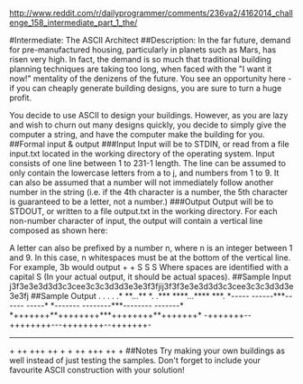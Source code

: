 http://www.reddit.com/r/dailyprogrammer/comments/236va2/4162014_challenge_158_intermediate_part_1_the/

#Intermediate: The ASCII Architect
##Description:
In the far future, demand for pre-manufactured housing, particularly in planets such as Mars, has risen very high. In fact, the demand is so much that traditional building planning techniques are taking too long, when faced with the "I want it now!" mentality of the denizens of the future. You see an opportunity here - if you can cheaply generate building designs, you are sure to turn a huge profit.

You decide to use ASCII to design your buildings. However, as you are lazy and wish to churn out many designs quickly, you decide to simply give the computer a string, and have the computer make the building for you.
##Formal input & output
###Input
Input will be to STDIN, or read from a file input.txt located in the working directory of the operating system. Input consists of one line between 1 to 231-1 length. The line can be assumed to only contain the lowercase letters from a to j, and numbers from 1 to 9. It can also be assumed that a number will not immediately follow another number in the string (i.e. if the 4th character is a number, the 5th character is guaranteed to be a letter, not a number.)
###Output
Output will be to STDOUT, or written to a file output.txt in the working directory. For each non-number character of input, the output will contain a vertical line composed as shown here:

A letter can also be prefixed by a number n, where n is an integer between 1 and 9. In this case, n whitespaces must be at the bottom of the vertical line. For example, 3b would output
+
+
S
S
S
Where spaces are identified with a capital S (In your actual output, it should be actual spaces).
##Sample Input
j3f3e3e3d3d3c3cee3c3c3d3d3e3e3f3fjij3f3f3e3e3d3d3c3cee3c3c3d3d3e3e3fj
##Sample Output
.                 . .                 .
.\*              \*\*...\*\*              \*.
.\*\*\*          \*\*\*\*...\*\*\*\*          \*\*\*.
\*-----      ------\*\*\*------      -----\*
\*-------  --------\*\*\*--------  -------\* 
\*+++++++\*\*++++++++\*\*\*++++++++\*\*+++++++\*
-+++++++--++++++++---++++++++--+++++++-
-       --        ---        --       -
\+       ++        +++        ++       +
\+       ++        +++        ++       +
##Notes
Try making your own buildings as well instead of just testing the samples. Don't forget to include your favourite ASCII construction with your solution!
